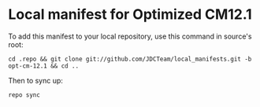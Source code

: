 Local manifest for Optimized CM12.1
==============

To add this manifest to your local repository, use this command in source's root:

    cd .repo && git clone git://github.com/JDCTeam/local_manifests.git -b opt-cm-12.1 && cd ..
    
Then to sync up:

    repo sync
